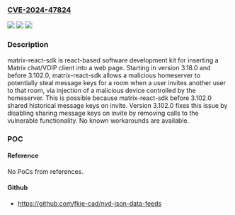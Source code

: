 ### [CVE-2024-47824](https://cve.mitre.org/cgi-bin/cvename.cgi?name=CVE-2024-47824)
![](https://img.shields.io/static/v1?label=Product&message=matrix-react-sdk&color=blue)
![](https://img.shields.io/static/v1?label=Version&message=%3D%20%3E%3D%203.18.0%2C%20%3C%203.102.0%20&color=brighgreen)
![](https://img.shields.io/static/v1?label=Vulnerability&message=CWE-200%3A%20Exposure%20of%20Sensitive%20Information%20to%20an%20Unauthorized%20Actor&color=brighgreen)

### Description

matrix-react-sdk is react-based software development kit for inserting a Matrix chat/VOIP client into a web page. Starting in version 3.18.0 and before 3.102.0, matrix-react-sdk allows a malicious homeserver to potentially steal message keys for a room when a user invites another user to that room, via injection of a malicious device controlled by the homeserver. This is possible because matrix-react-sdk before 3.102.0 shared historical message keys on invite. Version 3.102.0 fixes this issue by disabling sharing message keys on invite by removing calls to the vulnerable functionality. No known workarounds are available.

### POC

#### Reference
No PoCs from references.

#### Github
- https://github.com/fkie-cad/nvd-json-data-feeds

